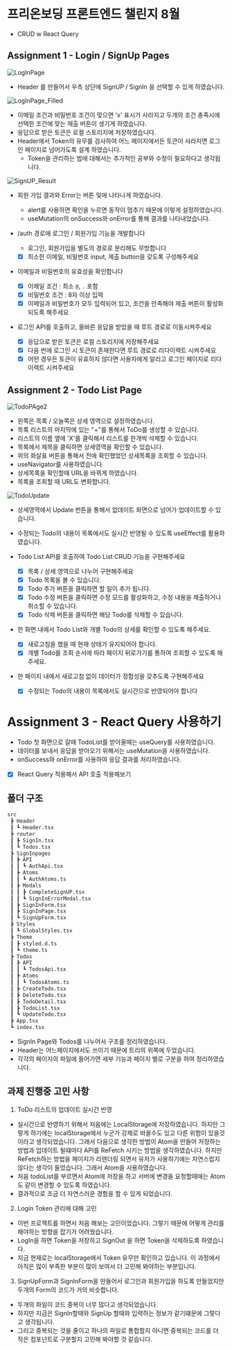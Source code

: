 # 프리온보딩 프론트엔드 챌린지 8월
- CRUD w React Query

## Assignment 1 - Login / SignUp Pages

![LogInPage](https://user-images.githubusercontent.com/69336797/185669845-bc42f237-dc3b-48cf-9d76-76e74a343dfe.png)
- Header 를 만들어서 우측 상단에 SignUP / SignIn 을 선택할 수 있게 하였습니다.

![LogInPage_Filled](https://user-images.githubusercontent.com/69336797/185671406-d3d29c30-cdba-4ca0-be9c-d39d669b6b4a.png)
- 이메일 조건과 비밀번호 조건이 맞으면 'x' 표시가 사라지고 두개의 조건 충족시에 선택한 조건에 맞는 제출 버튼이 생기게 하였습니다. 
- 응답으로 받은 토큰은 로컬 스토리지에 저장하였습니다. 
- Header에서 Token의 유무를 검사하여 어느 페이지에서든 토큰이 사라지면 로그인 페이지로 넘어가도록 설계 하였습니다.
  - Token을 관리하는 법에 대해서는 추가적인 공부와 수정이 필요하다고 생각됩니다.
 
![SignUP_Result](https://user-images.githubusercontent.com/69336797/185676278-958c5085-fb9b-43d9-a7ee-4d5613d6eda3.png)
- 회원 가입 결과와 Error는 버튼 및에 나타나게 하였습니다. 
  - alert를 사용하면 확인을 누르면 동작이 멈추기 때문에 이렇게 설정하였습니다.
  - useMutation의 onSuccess와 onError를 통해 결과를 나타내었습니다.

- /auth 경로에 로그인 / 회원가입 기능을 개발합니다
  - 로그인, 회원가입을 별도의 경로로 분리해도 무방합니다
  - [x] 최소한 이메일, 비밀번호 input, 제출 button을 갖도록 구성해주세요
- 이메일과 비밀번호의 유효성을 확인합니다
  - [x] 이메일 조건 : 최소 `@`, `.` 포함
  - [x] 비밀번호 조건 : 8자 이상 입력
  - [x] 이메일과 비밀번호가 모두 입력되어 있고, 조건을 만족해야 제출 버튼이 활성화 되도록 해주세요
- 로그인 API를 호출하고, 올바른 응답을 받았을 때 루트 경로로 이동시켜주세요
  - [x] 응답으로 받은 토큰은 로컬 스토리지에 저장해주세요
  - [x] 다음 번에 로그인 시 토큰이 존재한다면 루트 경로로 리다이렉트 시켜주세요
  - [x] 어떤 경우든 토큰이 유효하지 않다면 사용자에게 알리고 로그인 페이지로 리다이렉트 시켜주세요

## Assignment 2 - Todo List Page

![TodoPAge2](https://user-images.githubusercontent.com/69336797/185677568-7f923bdd-a059-408f-87bf-612e389f0dc3.png)

- 왼쪽은 목록 / 오늘쪽은 상세 영역으로 설정하였습니다.
- 목록 리스트의 마지막에 있는 "+"를 통해서 ToDo를 생성할 수 있습니다.
- 리스트의 이름 옆에 'X'를 클릭해서 리스트를 한개씩 삭제할 수 있습니다.
- 목록에서 제목을 클릭하면 상세영역을 확인할 수 있습니다.
- 위의 화살표 버튼을 통해서 전에 확인했었던 상세목록을 조회할 수 있습니다.
 - useNavigator를 사용하였습니다.
 - 상세목록을 확인할때 URL을 바뀌게 하였습니다.
 - 목록을 조회할 때 URL도 변화합니다.

![TodoUpdate](https://user-images.githubusercontent.com/69336797/185678353-9ecd7f96-41d2-4781-8092-50ea43e59e07.png)

- 상세영역에서 Update 번튼을 통해서 없데이트 화면으로 넘어가 업데이트할 수 있습니다. 

- 수정되는 Todo의 내용이 목록에서도 실시간 반영될 수 있도록 useEffect를 활용하였습니다.

- Todo List API를 호출하여 Todo List CRUD 기능을 구현해주세요
  - [x] 목록 / 상세 영역으로 나누어 구현해주세요
  - [x] Todo 목록을 볼 수 있습니다.
  - [x] Todo 추가 버튼을 클릭하면 할 일이 추가 됩니다.
  - [x] Todo 수정 버튼을 클릭하면 수정 모드를 활성화하고, 수정 내용을 제출하거나 취소할 수 있습니다.
  - [x] Todo 삭제 버튼을 클릭하면 해당 Todo를 삭제할 수 있습니다.
- 한 화면 내에서 Todo List와 개별 Todo의 상세를 확인할 수 있도록 해주세요.
  - [x] 새로고침을 했을 때 현재 상태가 유지되어야 합니다.
  - [x] 개별 Todo를 조회 순서에 따라 페이지 뒤로가기를 통하여 조회할 수 있도록 해주세요.
- 한 페이지 내에서 새로고침 없이 데이터가 정합성을 갖추도록 구현해주세요
  - [x] 수정되는 Todo의 내용이 목록에서도 실시간으로 반영되어야 합니다

# Assignment 3 - React Query 사용하기

- Todo 첫 화면으로 갈때 TodoList를 받아올때는 useQuery를 사용하였습니다.
- 데이터를 보내서 응답을 받아오기 위해서는 useMutation을 사용하였습니다. 
 - onSuccess와 onError를 사용하여 응답 결과를 처리하였습니다. 

- [x] React Query 적용해서 API 호출 적용해보기


## 폴더 구조
```bash
src
 ┣ Header
 ┃ ┗ Header.tsx
 ┣ router
 ┃ ┣ SignIn.tsx
 ┃ ┗ Todos.tsx
 ┣ SignInpages
 ┃ ┣ API
 ┃ ┃ ┗ AuthApi.tsx
 ┃ ┣ Atoms
 ┃ ┃ ┗ AuthAtoms.ts
 ┃ ┣ Modals
 ┃ ┃ ┣ CompleteSignUP.tsx
 ┃ ┃ ┗ SignInErrorModal.tsx
 ┃ ┣ SignInForm.tsx
 ┃ ┣ SignInPage.tsx
 ┃ ┗ SignUpForm.tsx
 ┣ Styles
 ┃ ┗ GlobalStyles.tsx
 ┣ Theme
 ┃ ┣ styled.d.ts
 ┃ ┗ theme.ts
 ┣ Todos
 ┃ ┣ API
 ┃ ┃ ┗ TodosApi.tsx
 ┃ ┣ Atoms
 ┃ ┃ ┗ TodosAtoms.ts
 ┃ ┣ CreateTodo.tsx
 ┃ ┣ DeleteTodo.tsx
 ┃ ┣ TodoDetail.tsx
 ┃ ┣ TodoList.tsx
 ┃ ┗ UpdateTodo.tsx
 ┣ App.tsx
 ┗ index.tsx
 ```
 
 - SignIn Page와 Todos를 나누어서 구조를 정리하였습니다.
 - Header는 어느페이지에서도 쓰이기 때문에 트리의 위쪽에 두었습니다.
 - 각각의 페이지의 파일에 들어가면 세부 기능과 페이지 별로 구분을 하여 정리하였습니다.
 
 ## 과제 진행중 고민 사항
 
 1. ToDo 리스트의 업데이트 실시간 반영
 - 실시간으로 반영하기 위해서 처음에는 LocalStorage에 저장하였습니다. 하지만 그렇게 하기에는 localStorage에서 누군가 강제로 바꿀수도 있고 다른 위험이 있을것이라고 생각되었습니다. 그래서 다음으로 생각한 방법이 Atom을 만들어 저장하는 방법과 업데이트 될떄마다 API를 ReFetch 시키는 방법을 생각하였습니다. 하지만 ReFetch하는 방법을 페이지가 리렌더링 되면서 유저가 사용하기에는 자연스럽지 않다는 생각이 들었습니다. 그래서 Atom을 사용하였습니다.
  - 처음 todoList를 부르면서 Atom에 저장을 하고 서버에 변경을 요청할때에는 Atom도 같이 변경할 수 있도록 하였습니다. 
  - 결과적으로 조금 더 자연스러운 경험을 할 수 있게 되었습니다. 

2. Login Token 관리에 대해 고민
- 이번 프로젝트를 하면서 처음 해보는 고민이었습니다. 그렇기 때문에 어떻게 관리를 해야하는 방향을 잡기가 어려웠습니다. 
- LogIn을 하면 Token을 저장하고 SignOut 을 하면 Token을 삭제하도록 하였습니다.
- 지금 현재로는 localStorage에서 Token 유무만 확인하고 있습니다. 이 과정에서 아직은 많이 부족한 부분이 많이 보여서 더 고민해 봐야하는 부분입니다.

3. SignUpForm과 SignInForm을 만들어서 로그인과 회원가입을 하도록 만들었지만 두개의 Form의 코드가 거의 비슷합니다.
- 두개의 파일이 코드 중복이 너무 많다고 생각되었습니다.
- 하지만 지금은 SignIn할때와 SignUp 할때와 입력하는 정보가 같기떄문에 그렇다고 생각됩니다.
- 그리고 중복되는 것을 줄이고 하나의 파일로 통합할지 아니면 중복되는 코드를 더 작은 컴포넌트로 구분할지 고민해 봐야할 것 같습니다.

